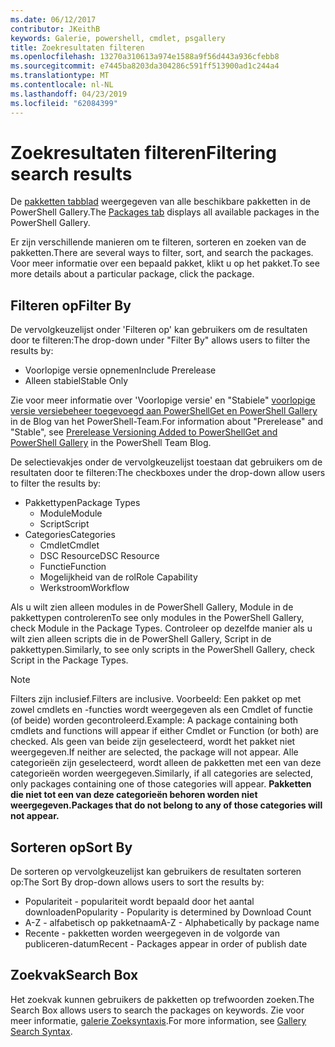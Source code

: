 ```yaml
---
ms.date: 06/12/2017
contributor: JKeithB
keywords: Galerie, powershell, cmdlet, psgallery
title: Zoekresultaten filteren
ms.openlocfilehash: 13270a310613a974e1588a9f56d443a936cfebb8
ms.sourcegitcommit: e7445ba8203da304286c591ff513900ad1c244a4
ms.translationtype: MT
ms.contentlocale: nl-NL
ms.lasthandoff: 04/23/2019
ms.locfileid: "62084399"
---
```

# <a name="filtering-search-results"></a><span data-ttu-id="05fb9-103">Zoekresultaten filteren</span><span class="sxs-lookup"><span data-stu-id="05fb9-103">Filtering search results</span></span>

<span data-ttu-id="05fb9-104">De [pakketten tabblad](https://www.powershellgallery.com/packages) weergegeven van alle beschikbare pakketten in de PowerShell Gallery.</span><span class="sxs-lookup"><span data-stu-id="05fb9-104">The [Packages tab](https://www.powershellgallery.com/packages) displays all available packages in the PowerShell Gallery.</span></span>

<span data-ttu-id="05fb9-105">Er zijn verschillende manieren om te filteren, sorteren en zoeken van de pakketten.</span><span class="sxs-lookup"><span data-stu-id="05fb9-105">There are several ways to filter, sort, and search the packages.</span></span>
<span data-ttu-id="05fb9-106">Voor meer informatie over een bepaald pakket, klikt u op het pakket.</span><span class="sxs-lookup"><span data-stu-id="05fb9-106">To see more details about a particular package, click the package.</span></span>

## <a name="filter-by"></a><span data-ttu-id="05fb9-107">Filteren op</span><span class="sxs-lookup"><span data-stu-id="05fb9-107">Filter By</span></span>

<span data-ttu-id="05fb9-108">De vervolgkeuzelijst onder 'Filteren op' kan gebruikers om de resultaten door te filteren:</span><span class="sxs-lookup"><span data-stu-id="05fb9-108">The drop-down under "Filter By" allows users to filter the results by:</span></span>
- <span data-ttu-id="05fb9-109">Voorlopige versie opnemen</span><span class="sxs-lookup"><span data-stu-id="05fb9-109">Include Prerelease</span></span>
- <span data-ttu-id="05fb9-110">Alleen stabiel</span><span class="sxs-lookup"><span data-stu-id="05fb9-110">Stable Only</span></span>

<span data-ttu-id="05fb9-111">Zie voor meer informatie over 'Voorlopige versie' en "Stabiele" [voorlopige versie versiebeheer toegevoegd aan PowerShellGet en PowerShell Gallery](https://blogs.msdn.microsoft.com/powershell/2017/12/05/prerelease-versioning-added-to-powershellget-and-powershell-gallery/) in de Blog van het PowerShell-Team.</span><span class="sxs-lookup"><span data-stu-id="05fb9-111">For information about "Prerelease" and "Stable", see [Prerelease Versioning Added to PowerShellGet and PowerShell Gallery](https://blogs.msdn.microsoft.com/powershell/2017/12/05/prerelease-versioning-added-to-powershellget-and-powershell-gallery/) in the PowerShell Team Blog.</span></span>

<span data-ttu-id="05fb9-112">De selectievakjes onder de vervolgkeuzelijst toestaan dat gebruikers om de resultaten door te filteren:</span><span class="sxs-lookup"><span data-stu-id="05fb9-112">The checkboxes under the drop-down allow users to filter the results by:</span></span>
- <span data-ttu-id="05fb9-113">Pakkettypen</span><span class="sxs-lookup"><span data-stu-id="05fb9-113">Package Types</span></span>
  - <span data-ttu-id="05fb9-114">Module</span><span class="sxs-lookup"><span data-stu-id="05fb9-114">Module</span></span>
  - <span data-ttu-id="05fb9-115">Script</span><span class="sxs-lookup"><span data-stu-id="05fb9-115">Script</span></span>
- <span data-ttu-id="05fb9-116">Categories</span><span class="sxs-lookup"><span data-stu-id="05fb9-116">Categories</span></span>
  - <span data-ttu-id="05fb9-117">Cmdlet</span><span class="sxs-lookup"><span data-stu-id="05fb9-117">Cmdlet</span></span>
  - <span data-ttu-id="05fb9-118">DSC Resource</span><span class="sxs-lookup"><span data-stu-id="05fb9-118">DSC Resource</span></span>
  - <span data-ttu-id="05fb9-119">Functie</span><span class="sxs-lookup"><span data-stu-id="05fb9-119">Function</span></span>
  - <span data-ttu-id="05fb9-120">Mogelijkheid van de rol</span><span class="sxs-lookup"><span data-stu-id="05fb9-120">Role Capability</span></span>
  - <span data-ttu-id="05fb9-121">Werkstroom</span><span class="sxs-lookup"><span data-stu-id="05fb9-121">Workflow</span></span>

<span data-ttu-id="05fb9-122">Als u wilt zien alleen modules in de PowerShell Gallery, Module in de pakkettypen controleren</span><span class="sxs-lookup"><span data-stu-id="05fb9-122">To see only modules in the PowerShell Gallery, check Module in the Package Types.</span></span>
<span data-ttu-id="05fb9-123">Controleer op dezelfde manier als u wilt zien alleen scripts die in de PowerShell Gallery, Script in de pakkettypen.</span><span class="sxs-lookup"><span data-stu-id="05fb9-123">Similarly, to see only scripts in the PowerShell Gallery, check Script in the Package Types.</span></span>

> [!NOTE]
> <span data-ttu-id="05fb9-124">Filters zijn inclusief.</span><span class="sxs-lookup"><span data-stu-id="05fb9-124">Filters are inclusive.</span></span>
> <span data-ttu-id="05fb9-125">Voorbeeld: Een pakket op met zowel cmdlets en -functies wordt weergegeven als een Cmdlet of functie (of beide) worden gecontroleerd.</span><span class="sxs-lookup"><span data-stu-id="05fb9-125">Example: A package containing both cmdlets and functions will appear if either Cmdlet or Function (or both) are checked.</span></span>
> <span data-ttu-id="05fb9-126">Als geen van beide zijn geselecteerd, wordt het pakket niet weergegeven.</span><span class="sxs-lookup"><span data-stu-id="05fb9-126">If neither are selected, the package will not appear.</span></span>
> <span data-ttu-id="05fb9-127">Alle categorieën zijn geselecteerd, wordt alleen de pakketten met een van deze categorieën worden weergegeven.</span><span class="sxs-lookup"><span data-stu-id="05fb9-127">Similarly, if all categories are selected, only packages containing one of those categories will appear.</span></span>
> <span data-ttu-id="05fb9-128">**Pakketten die niet tot een van deze categorieën behoren worden niet weergegeven.**</span><span class="sxs-lookup"><span data-stu-id="05fb9-128">**Packages that do not belong to any of those categories will not appear.**</span></span>

## <a name="sort-by"></a><span data-ttu-id="05fb9-129">Sorteren op</span><span class="sxs-lookup"><span data-stu-id="05fb9-129">Sort By</span></span>

<span data-ttu-id="05fb9-130">De sorteren op vervolgkeuzelijst kan gebruikers de resultaten sorteren op:</span><span class="sxs-lookup"><span data-stu-id="05fb9-130">The Sort By drop-down allows users to sort the results by:</span></span>
- <span data-ttu-id="05fb9-131">Populariteit - populariteit wordt bepaald door het aantal downloaden</span><span class="sxs-lookup"><span data-stu-id="05fb9-131">Popularity - Popularity is determined by Download Count</span></span>
- <span data-ttu-id="05fb9-132">A-Z - alfabetisch op pakketnaam</span><span class="sxs-lookup"><span data-stu-id="05fb9-132">A-Z - Alphabetically by package name</span></span>
- <span data-ttu-id="05fb9-133">Recente - pakketten worden weergegeven in de volgorde van publiceren-datum</span><span class="sxs-lookup"><span data-stu-id="05fb9-133">Recent - Packages appear in order of publish date</span></span>

## <a name="search-box"></a><span data-ttu-id="05fb9-134">Zoekvak</span><span class="sxs-lookup"><span data-stu-id="05fb9-134">Search Box</span></span>

<span data-ttu-id="05fb9-135">Het zoekvak kunnen gebruikers de pakketten op trefwoorden zoeken.</span><span class="sxs-lookup"><span data-stu-id="05fb9-135">The Search Box allows users to search the packages on keywords.</span></span>
<span data-ttu-id="05fb9-136">Zie voor meer informatie, [galerie Zoeksyntaxis](search-syntax.md).</span><span class="sxs-lookup"><span data-stu-id="05fb9-136">For more information, see [Gallery Search Syntax](search-syntax.md).</span></span>
